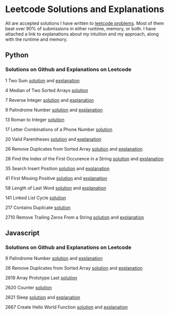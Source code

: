 # Leetcode Solutions and Explanations
All are accepted solutions I have written to [leetcode problems](https://leetcode.com/problemset/all/). Most of them beat over 90% of submissions in either runtime, memory, or both. I have attached a link to explanations about my intuition and my approach, along with the runtime and memory.

## Python
### Solutions on Github and Explanations on Leetcode
1 Two Sum [solution](https://github.com/francescorn/leetcode_solutions/blob/main/1_two_sum.py)    and [explanation](https://leetcode.com/problems/two-sum/solutions/3884855/easy-simple-python3-solution-beats-over-90/)

4 Median of Two Sorted Arrays [solution](https://github.com/francescorn/leetcode_solutions/blob/main/4_Median_of_Two_Sorted_Arrays.py)

7 Reverse Integer [solution](https://github.com/francescorn/leetcode_solutions/blob/main/7_reverse_integer.py) and [explanation](https://leetcode.com/problems/reverse-integer/solutions/3919025/python3-solution-beats-over-90/)

9 Palindrome Number      [solution](https://github.com/francescorn/leetcode_solutions/blob/main/9_palindrome_number.py)      and [explanation](https://leetcode.com/problems/palindrome-number/solutions/3591298/easy-simple-python3-solution-beats-95/)

13 Roman to Integer [solution](https://github.com/francescorn/leetcode_solutions/blob/main/13_Roman_To_Integer.py)

17 Letter Combinations of a Phone Number [solution](https://github.com/francescorn/leetcode_solutions/blob/main/17_Letter_Combinations_Of_A_Phone_Number.py)

20 Valid Parentheses [solution](https://github.com/francescorn/leetcode_solutions/blob/main/20_valid_parentheses.py)
    and [explanation](https://leetcode.com/problems/valid-parentheses/solutions/3591330/easy-python3-solution-using-replace-beats-90/)

26 Remove Duplicates from Sorted Array [solution](https://github.com/francescorn/leetcode_solutions/blob/main/26_Remove_Duplicates_from_Sorted_Array.py)  and  [explanation](https://leetcode.com/problems/remove-duplicates-from-sorted-array/solutions/3918850/4-easy-simple-python3-javascript-solutions-no-math-beat-over-90/)

28 Find the Index of the First Occurence in a String [solution](https://github.com/francescorn/leetcode_solutions/blob/main/28_Find_the_Index_of_the_First_Occurrence_in_a_String.py) and [explanation](https://leetcode.com/problems/find-the-index-of-the-first-occurrence-in-a-string/post-solution/)

35 Search Insert Position [solution](https://github.com/francescorn/leetcode_solutions/blob/main/35_Search_Insert_Position.py)   and [explanation](https://leetcode.com/problems/search-insert-position/solutions/3895742/easy-simple-python3-beats-over-90-solution/)

41 First Missing Positive [solution](https://github.com/francescorn/leetcode_solutions/blob/main/41_first_missing_positive.py) and [explanation](https://leetcode.com/problems/first-missing-positive/solutions/3910790/easy-simple-python3-solution-beats-over-90/)

58 Length of Last Word  [solution](https://github.com/francescorn/leetcode_solutions/blob/main/58_Length_of_Last_Word.py)
   and [explanation](https://leetcode.com/problems/length-of-last-word/solutions/3591175/2-short-and-simple-python3-solutions-beat-over-90/)

141 Linked List Cycle [solution](https://github.com/francescorn/leetcode_solutions/blob/main/141_Linked_List_Cycle.py)

217 Contains Duplicate [solution](https://github.com/francescorn/leetcode_solutions/blob/main/217_contains_duplicate.py)

2710 Remove Trailing Zeros From a String      [solution](https://github.com/francescorn/leetcode_solutions/blob/main/2710_Remove_Trailing_Zeros_From_a_String.py)   and   [explanation](https://leetcode.com/problems/remove-trailing-zeros-from-a-string/solutions/3593378/two-short-simple-python3-solutions/)


## Javascript
### Solutions on Github and Explanations on Leetcode
9 Palindrome Number [solution](https://github.com/francescorn/leetcode_solutions/blob/main/9_palindrome_number.js)  and  [explanation](https://leetcode.com/problems/palindrome-number/solutions/3591298/easy-simple-python3-solution-beats-95/)

26 Remove Duplicates from Sorted Array [solution](https://github.com/francescorn/leetcode_solutions/blob/main/26_Remove_Duplicates_from_Sorted_Array.js)  and  [explanation](https://leetcode.com/problems/remove-duplicates-from-sorted-array/solutions/3918850/4-easy-simple-python3-javascript-solutions-no-math-beat-over-90/)

2619 Array Prototype Last [solution](https://github.com/francescorn/leetcode_solutions/blob/main/2619_Array_Prototype_Last.js)

2620 Counter [solution](https://github.com/francescorn/leetcode_solutions/blob/main/2620_Counter.js)

2621 Sleep      [solution](https://github.com/francescorn/leetcode_solutions/blob/main/2621_Sleep.js) and     [explanation](https://leetcode.com/problems/sleep/solutions/3883019/two-easy-and-short-solutions-javascript-beats-over-90-return-instead-of-await/)

2667 Create Hello World Function      [solution](https://github.com/francescorn/leetcode_solutions/blob/main/2667_Create_Hello_World_Function.js)    and  [explanation](https://leetcode.com/problems/create-hello-world-function/solutions/3882950/two-easy-short-solutions-beat-over-90-using-return/)
